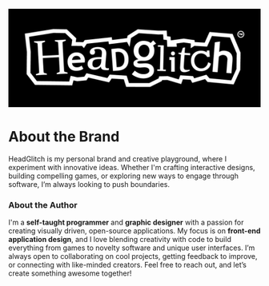 ![Profile Picture](./brandkit/render/banners/HeadGlitch-Github-Banner-short(Dark).png)
# About the Brand
HeadGlitch is my personal brand and creative playground, where I experiment with innovative ideas. Whether I'm crafting interactive designs, building compelling games, or exploring new ways to engage through software, I’m always looking to push boundaries.  

### About the Author
I'm a **self-taught programmer** and **graphic designer** with a passion for creating visually driven, open-source applications. My focus is on **front-end application design**, and I love blending creativity with code to build everything from games to novelty software and unique user interfaces. I’m always open to collaborating on cool projects, getting feedback to improve, or connecting with like-minded creators. Feel free to reach out, and let’s create something awesome together!  
